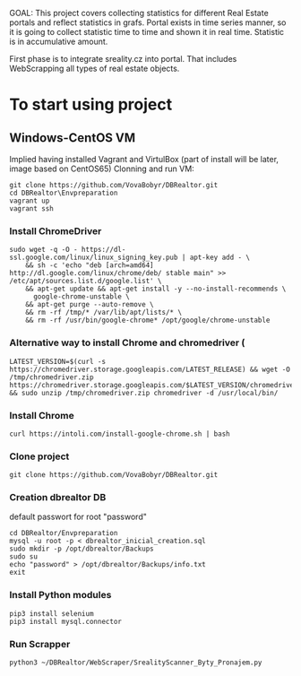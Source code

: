 GOAL:
This project covers collecting statistics for different Real Estate portals and reflect statistics in grafs.
Portal exists in time series manner, so it is going to collect statistic time to time and shown it in real time.
Statistic is in accumulative amount.

First phase is to integrate sreality.cz into portal. That includes WebScrapping all types of real estate objects.

# To start using project
## Windows-CentOS VM
Implied having installed Vagrant and VirtulBox (part of install will be later, image based on CentOS65)
Clonning and run VM:
```
git clone https://github.com/VovaBobyr/DBRealtor.git
cd DBRealtor\Envpreparation
vagrant up
vagrant ssh
```
### Install ChromeDriver
```
sudo wget -q -O - https://dl-ssl.google.com/linux/linux_signing_key.pub | apt-key add - \
    && sh -c 'echo "deb [arch=amd64] http://dl.google.com/linux/chrome/deb/ stable main" >> /etc/apt/sources.list.d/google.list' \
    && apt-get update && apt-get install -y --no-install-recommends \
      google-chrome-unstable \
    && apt-get purge --auto-remove \
    && rm -rf /tmp/* /var/lib/apt/lists/* \
    && rm -rf /usr/bin/google-chrome* /opt/google/chrome-unstable
```
### Alternative way to install Chrome and chromedriver (
```
LATEST_VERSION=$(curl -s https://chromedriver.storage.googleapis.com/LATEST_RELEASE) && wget -O /tmp/chromedriver.zip https://chromedriver.storage.googleapis.com/$LATEST_VERSION/chromedriver_linux64.zip && sudo unzip /tmp/chromedriver.zip chromedriver -d /usr/local/bin/
```
### Install Chrome
```
curl https://intoli.com/install-google-chrome.sh | bash
```
### Clone project
```
git clone https://github.com/VovaBobyr/DBRealtor.git
```
### Creation dbrealtor DB
default passwort for root "password"
```
cd DBRealtor/Envpreparation
mysql -u root -p < dbrealtor_inicial_creation.sql
sudo mkdir -p /opt/dbrealtor/Backups
sudo su
echo "password" > /opt/dbrealtor/Backups/info.txt
exit
```
### Install Python modules
```
pip3 install selenium
pip3 install mysql.connector
```
### Run Scrapper
```
python3 ~/DBRealtor/WebScraper/SrealityScanner_Byty_Pronajem.py
```

